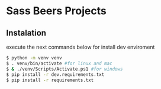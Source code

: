 # Sass Beers Projects
## Instalation
execute the next commands below for install dev enviroment
```sh
$ python -m venv venv
$ . venv/bin/activate #for linux and mac
$ & ./venv/Scripts/Activate.ps1 #for windows
$ pip install -r dev.requirements.txt
$ pip install -r requirements.txt
```
